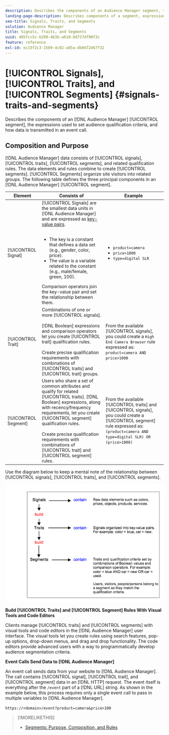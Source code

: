 ```yaml
---
description: Describes the components of an Audience Manager segment, the expressions used to set audience qualification criteria, and how data is transmitted in an event call.
landing-page-description: Describes components of a segment, expressions used to set audience qualification criteria, and how data is transmitted.
seo-title: Signals, Traits, and Segments
solution: Audience Manager
title: Signals, Traits, and Segments
uuid: 485fcc5c-b289-463b-a610-0d727df90f3c
feature: reference
exl-id: ec33f2c3-1589-4c02-a85a-db0d72467f32
---
```

# [!UICONTROL Signals], [!UICONTROL Traits], and [!UICONTROL Segments] {#signals-traits-and-segments}

Describes the components of an [!DNL Audience Manager] [!UICONTROL segment], the expressions used to set audience qualification criteria, and how data is transmitted in an event call.

## Composition and Purpose

[!DNL Audience Manager] data consists of [!UICONTROL signals], [!UICONTROL traits], [!UICONTROL segments], and related qualification rules. The data elements and rules combine to create [!UICONTROL segments]. [!UICONTROL Segments] organize site visitors into related groups. The following table defines the three principal components in an [!DNL Audience Manager] [!UICONTROL segment].  

|Element|Consists of|Example|
|---|---|---|
|[!UICONTROL Signal]|[!UICONTROL Signals] are the smallest data units in [!DNL Audience Manager] and are expressed as [key-value pairs](../reference/key-value-pairs-explained.md).<br><br><ul><li>The key is a constant that defines a data set (e.g., gender, color, price).</li><li>The value is a variable related to the constant (e.g., male/female, green, 100).</li></ul>Comparison operators join the key-value pair and set the relationship between them.|<ul><li>`product=camera`</li><li>`price>1000`</li><li>`type=digital SLR`</li></ul>|
|[!UICONTROL Trait]|Combinations of one or more [!UICONTROL signals].<br><br> [!DNL Boolean] expressions and comparison operators let you create [!UICONTROL trait] qualification rules. <br><br>Create precise qualification requirements with combinations of [!UICONTROL traits] and [!UICONTROL trait] groups.|From the available [!UICONTROL signals], you could create a `High End Camera Browser` rule expressed as: `product=camera AND price>1000`|
|[!UICONTROL Segment]|Users who share a set of common attributes and qualify for related [!UICONTROL traits]. [!DNL Boolean] expressions, along with recency/frequency requirements, let you create [!UICONTROL segment] qualification rules.<br><br> Create precise qualification requirements with combinations of [!UICONTROL trait] and [!UICONTROL segment] rules.|From the available [!UICONTROL traits] and [!UICONTROL signals], you could create a [!UICONTROL segment] rule expressed as:`(product=camera AND type=digital SLR) OR (price>1000)`|

Use the diagram below to keep a mental note of the relationship between [!UICONTROL signals], [!UICONTROL traits], and [!UICONTROL segments].

![](assets/signals-traits-segments.png)

**Build [!UICONTROL Traits] and [!UICONTROL Segment] Rules With Visual Tools and Code Editors**

Clients manage [!UICONTROL traits] and [!UICONTROL segments] with visual tools and code editors in the [!DNL Audience Manager] user interface. The visual tools let you create rules using search features, pop-up options, drop-down menus, and drag and drop functionality. The code editors provide advanced users with a way to programmatically develop audience segmentation criteria.

**Event Calls Send Data to [!DNL Audience Manager]**

An event call sends data from your website to [!DNL Audience Manager]. The call contains [!UICONTROL signal], [!UICONTROL trait], and [!UICONTROL segment] data in an [!DNL HTTP] request. The event itself is everything after the `/event` part of a [!DNL URL] string. As shown in the example below, this process requires only a single event call to pass in multiple variables to [!DNL Audience Manager].

`https://<domain>/event?product=camera&price>100`

>[!MORELIKETHIS]
>
>* [Segments: Purpose, Composition, and Rules](../features/segments/segments-purpose.md)
